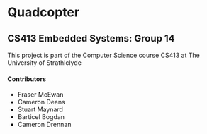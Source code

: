# Quadcopter
## CS413 Embedded Systems: Group 14

This project is part of the Computer Science course CS413 at The University of Strathlclyde

#### Contributors
<ul>
<li>Fraser McEwan</li>
<li>Cameron Deans</li>
<li>Stuart Maynard</li>
<li>Barticel Bogdan</li>
<li>Cameron Drennan</li>
</ul>
